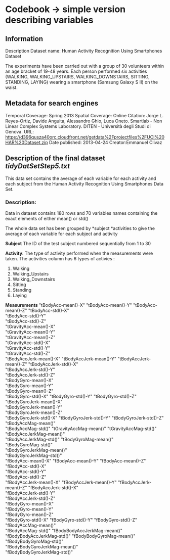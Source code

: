 # Codebook -> simple version describing variables

## Information
Description
Dataset name: Human Activity Recognition Using Smartphones Dataset

The experiments have been carried out with a group of 30 volunteers within an age bracket of 19-48 years. Each person performed six activities (WALKING, WALKING_UPSTAIRS, WALKING_DOWNSTAIRS, SITTING, STANDING, LAYING) wearing a smartphone (Samsung Galaxy S II) on the waist.

## Metadata for search engines
Temporal Coverage: Spring 2013
Spatial Coverage: Online
Citation: Jorge L. Reyes-Ortiz, Davide Anguita, Alessandro Ghio, Luca Oneto. Smartlab - Non Linear Complex Systems Laboratory. DITEN - Università degli Studi di Genova.
URL: https://d396qusza40orc.cloudfront.net/getdata%2Fprojectfiles%2FUCI%20HAR%20Dataset.zip
Date published: 2013-04-24
Creator:Emmanuel Clivaz


## Description of the final dataset *tidyDatSetStep5.txt*
This data set contains the average of each variable for each activity and each subject from the Human Activity Recognition Using Smartphones Data Set.

### Description:
Data in dataset contains 180 rows and 70 variables names containing the exact elements of either mean() or std()
  
The whole data set has been grouped by 
  *subject
  *activities
to give the average of each variable for each subject and activity

**Subject**
The ID of the test subject numbered sequentially from 1 to 30

 **Activity**:
The type of activity performed when the measurements were taken. The activities column has  6 types of activies : 
1. Walking
1. Walking_Upstairs
1. Walking_Downstairs
1. Sitting
1. Standing
1. Laying
  
**Measurements** 
"tBodyAcc-mean()-X"	
"tBodyAcc-mean()-Y"	
"tBodyAcc-mean()-Z"	
"tBodyAcc-std()-X"	
"tBodyAcc-std()-Y"	
"tBodyAcc-std()-Z"	
"tGravityAcc-mean()-X"	
"tGravityAcc-mean()-Y"	
"tGravityAcc-mean()-Z"	
"tGravityAcc-std()-X"	
"tGravityAcc-std()-Y"	
"tGravityAcc-std()-Z"	
"tBodyAccJerk-mean()-X"	
"tBodyAccJerk-mean()-Y"	
"tBodyAccJerk-mean()-Z"	
"tBodyAccJerk-std()-X"	
"tBodyAccJerk-std()-Y"	
"tBodyAccJerk-std()-Z"	
"tBodyGyro-mean()-X"	
"tBodyGyro-mean()-Y"	
"tBodyGyro-mean()-Z"	
"tBodyGyro-std()-X"	
"tBodyGyro-std()-Y"	
"tBodyGyro-std()-Z"	
"tBodyGyroJerk-mean()-X"	
"tBodyGyroJerk-mean()-Y"	
"tBodyGyroJerk-mean()-Z"	
"tBodyGyroJerk-std()-X"	
"tBodyGyroJerk-std()-Y"	
"tBodyGyroJerk-std()-Z"	
"tBodyAccMag-mean()"	
"tBodyAccMag-std()"	
"tGravityAccMag-mean()"	
"tGravityAccMag-std()"	
"tBodyAccJerkMag-mean()"	
"tBodyAccJerkMag-std()"	
"tBodyGyroMag-mean()"	
"tBodyGyroMag-std()"	
"tBodyGyroJerkMag-mean()"	
"tBodyGyroJerkMag-std()"	
"fBodyAcc-mean()-X"	
"fBodyAcc-mean()-Y"	
"fBodyAcc-mean()-Z"	
"fBodyAcc-std()-X"	
"fBodyAcc-std()-Y"	
"fBodyAcc-std()-Z"	
"fBodyAccJerk-mean()-X"	
"fBodyAccJerk-mean()-Y"	
"fBodyAccJerk-mean()-Z"	
"fBodyAccJerk-std()-X"	
"fBodyAccJerk-std()-Y"	
"fBodyAccJerk-std()-Z"	
"fBodyGyro-mean()-X"	
"fBodyGyro-mean()-Y"	
"fBodyGyro-mean()-Z"	
"fBodyGyro-std()-X"	
"fBodyGyro-std()-Y"	
"fBodyGyro-std()-Z"	
"fBodyAccMag-mean()"	
"fBodyAccMag-std()"	
"fBodyBodyAccJerkMag-mean()"	
"fBodyBodyAccJerkMag-std()"	
"fBodyBodyGyroMag-mean()"	
"fBodyBodyGyroMag-std()"	
"fBodyBodyGyroJerkMag-mean()"	
"fBodyBodyGyroJerkMag-std()"
